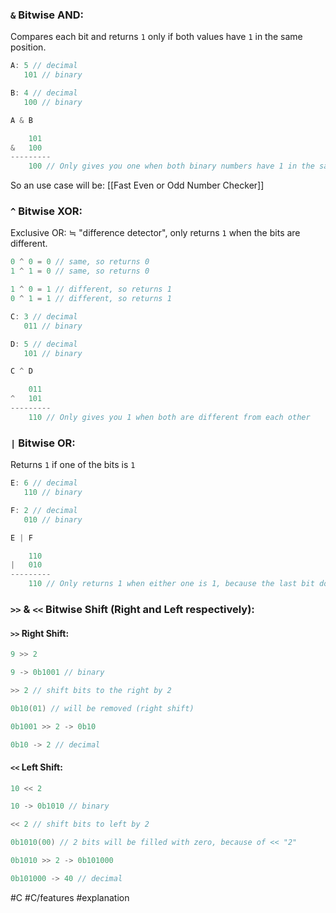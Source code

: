 ### `&` Bitwise AND:
Compares each bit and returns `1` only if both values have `1` in the same position.
```c
A: 5 // decimal
   101 // binary

B: 4 // decimal
   100 // binary

A & B

	101
&   100
---------
	100 // Only gives you one when both binary numbers have 1 in the same position
```

So an use case will be: [[Fast Even or Odd Number Checker]]
### `^`  Bitwise XOR:
Exclusive OR: ≒ "difference detector", only returns `1` when the bits are different.
```c
0 ^ 0 = 0 // same, so returns 0
1 ^ 1 = 0 // same, so returns 0

1 ^ 0 = 1 // different, so returns 1
0 ^ 1 = 1 // different, so returns 1
```

```c
C: 3 // decimal
   011 // binary

D: 5 // decimal
   101 // binary

C ^ D

	011
^   101
---------
	110 // Only gives you 1 when both are different from each other
```

### `|` Bitwise OR:
Returns `1` if one of the bits is `1`
```c
E: 6 // decimal
   110 // binary

F: 2 // decimal
   010 // binary

E | F

	110
|   010
---------
	110 // Only returns 1 when either one is 1, because the last bit doesn't have 1 in either E or F, it is 0 
```

### `>>` & `<<` Bitwise Shift (Right and Left respectively):
#### `>>` Right Shift:
```c
9 >> 2

9 -> 0b1001 // binary

>> 2 // shift bits to the right by 2

0b10(01) // will be removed (right shift)

0b1001 >> 2 -> 0b10

0b10 -> 2 // decimal
```

#### `<<` Left Shift:
```c
10 << 2

10 -> 0b1010 // binary

<< 2 // shift bits to left by 2

0b1010(00) // 2 bits will be filled with zero, because of << "2"

0b1010 >> 2 -> 0b101000

0b101000 -> 40 // decimal
```

#C #C/features #explanation 